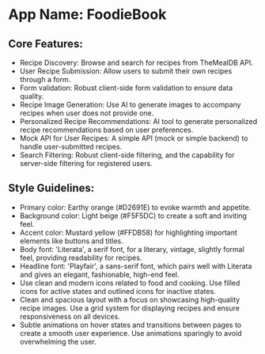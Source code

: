 # **App Name**: FoodieBook

## Core Features:

- Recipe Discovery: Browse and search for recipes from TheMealDB API.
- User Recipe Submission: Allow users to submit their own recipes through a form.
- Form validation: Robust client-side form validation to ensure data quality.
- Recipe Image Generation: Use AI to generate images to accompany recipes when user does not provide one.
- Personalized Recipe Recommendations: AI tool to generate personalized recipe recommendations based on user preferences.
- Mock API for User Recipes: A simple API (mock or simple backend) to handle user-submitted recipes.
- Search Filtering: Robust client-side filtering, and the capability for server-side filtering for registered users.

## Style Guidelines:

- Primary color: Earthy orange (#D2691E) to evoke warmth and appetite.
- Background color: Light beige (#F5F5DC) to create a soft and inviting feel.
- Accent color: Mustard yellow (#FFDB58) for highlighting important elements like buttons and titles.
- Body font: 'Literata', a serif font, for a literary, vintage, slightly formal feel, providing readability for recipes.
- Headline font: 'Playfair', a sans-serif font, which pairs well with Literata and gives an elegant, fashionable, high-end feel.
- Use clean and modern icons related to food and cooking. Use filled icons for active states and outlined icons for inactive states.
- Clean and spacious layout with a focus on showcasing high-quality recipe images. Use a grid system for displaying recipes and ensure responsiveness on all devices.
- Subtle animations on hover states and transitions between pages to create a smooth user experience. Use animations sparingly to avoid overwhelming the user.